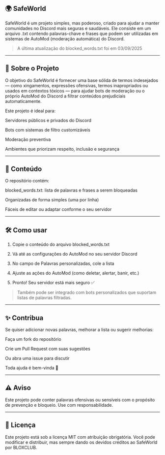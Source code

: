 ## 🌍 SafeWorld

SafeWorld é um projeto simples, mas poderoso, criado para ajudar a manter comunidades no Discord mais seguras e saudáveis. Ele consiste em um arquivo .txt contendo palavras-chave e frases que podem ser utilizadas em sistemas de AutoMod (moderação automática) do Discord.

> A última atualização do blocked_words.txt foi em 03/09/2025


---

## 📁 Sobre o Projeto

O objetivo do SafeWorld é fornecer uma base sólida de termos indesejados — como xingamentos, expressões ofensivas, termos inapropriados ou usados em contextos tóxicos — para ajudar bots de moderação ou o próprio AutoMod do Discord a filtrar conteúdos prejudiciais automaticamente.

Este projeto é ideal para:

Servidores públicos e privados do Discord

Bots com sistemas de filtro customizáveis

Moderação preventiva

Ambientes que priorizam respeito, inclusão e segurança



---

## 📄 Conteúdo

O repositório contém:

blocked_words.txt: lista de palavras e frases a serem bloqueadas

Organizadas de forma simples (uma por linha)

Fáceis de editar ou adaptar conforme o seu servidor




---

## 🛠 Como usar

1. Copie o conteúdo do arquivo blocked_words.txt


2. Vá até as configurações do AutoMod no seu servidor Discord


3. No campo de Palavras personalizadas, cole a lista


4. Ajuste as ações do AutoMod (como deletar, alertar, banir, etc.)


5. Pronto! Seu servidor está mais seguro ✅



> Também pode ser integrado com bots personalizados que suportam listas de palavras filtradas.




---

## ✨ Contribua

Se quiser adicionar novas palavras, melhorar a lista ou sugerir melhorias:

Faça um fork do repositório

Crie um Pull Request com suas sugestões

Ou abra uma issue para discutir


Toda ajuda é bem-vinda 💜


---

## ⚠️ Aviso

Este projeto pode conter palavras ofensivas ou sensíveis com o propósito de prevenção e bloqueio. Use com responsabilidade.


---

## 📄 Licença

Este projeto está sob a licença MIT com atribuição obrigatória.
Você pode modificar e distribuir, mas sempre dando os devidos créditos ao SafeWorld por BLOXCLUB.
